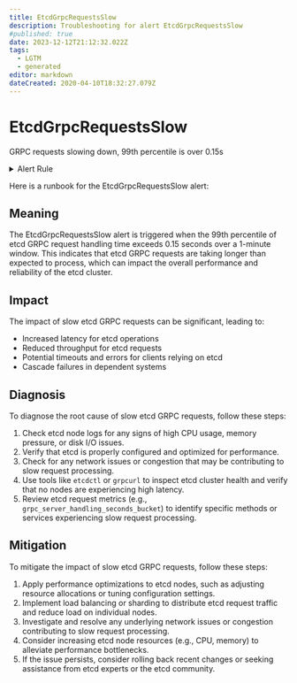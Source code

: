 ```yaml
---
title: EtcdGrpcRequestsSlow
description: Troubleshooting for alert EtcdGrpcRequestsSlow
#published: true
date: 2023-12-12T21:12:32.022Z
tags: 
  - LGTM
  - generated
editor: markdown
dateCreated: 2020-04-10T18:32:27.079Z
---
```


# EtcdGrpcRequestsSlow

GRPC requests slowing down, 99th percentile is over 0.15s

<details>
  <summary>Alert Rule</summary>

{{% rule "etcd/etcd-internal.yml" "EtcdGrpcRequestsSlow" %}}

{{% comment %}}

```yaml
alert: EtcdGrpcRequestsSlow
expr: histogram_quantile(0.99, sum(rate(grpc_server_handling_seconds_bucket{grpc_type="unary"}[1m])) by (grpc_service, grpc_method, le)) > 0.15
for: 2m
labels:
    severity: warning
annotations:
    summary: Etcd GRPC requests slow (instance {{ $labels.instance }})
    description: |-
        GRPC requests slowing down, 99th percentile is over 0.15s
          VALUE = {{ $value }}
          LABELS = {{ $labels }}
    runbook: https://github.com/srerun/prometheus-alerts/blob/main/content/runbooks/etcd-internal/EtcdGrpcRequestsSlow.md

```

{{% /comment %}}

</details>


Here is a runbook for the EtcdGrpcRequestsSlow alert:

## Meaning

The EtcdGrpcRequestsSlow alert is triggered when the 99th percentile of etcd GRPC request handling time exceeds 0.15 seconds over a 1-minute window. This indicates that etcd GRPC requests are taking longer than expected to process, which can impact the overall performance and reliability of the etcd cluster.

## Impact

The impact of slow etcd GRPC requests can be significant, leading to:

* Increased latency for etcd operations
* Reduced throughput for etcd requests
* Potential timeouts and errors for clients relying on etcd
* Cascade failures in dependent systems

## Diagnosis

To diagnose the root cause of slow etcd GRPC requests, follow these steps:

1. Check etcd node logs for any signs of high CPU usage, memory pressure, or disk I/O issues.
2. Verify that etcd is properly configured and optimized for performance.
3. Check for any network issues or congestion that may be contributing to slow request processing.
4. Use tools like `etcdctl` or `grpcurl` to inspect etcd cluster health and verify that no nodes are experiencing high latency.
5. Review etcd request metrics (e.g., `grpc_server_handling_seconds_bucket`) to identify specific methods or services experiencing slow request processing.

## Mitigation

To mitigate the impact of slow etcd GRPC requests, follow these steps:

1. Apply performance optimizations to etcd nodes, such as adjusting resource allocations or tuning configuration settings.
2. Implement load balancing or sharding to distribute etcd request traffic and reduce load on individual nodes.
3. Investigate and resolve any underlying network issues or congestion contributing to slow request processing.
4. Consider increasing etcd node resources (e.g., CPU, memory) to alleviate performance bottlenecks.
5. If the issue persists, consider rolling back recent changes or seeking assistance from etcd experts or the etcd community.